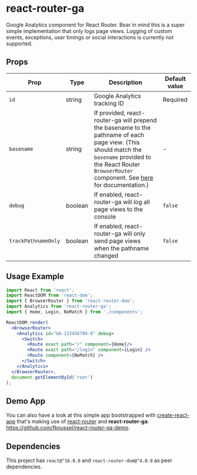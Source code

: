 # react-router-ga

Google Analytics component for React Router. Bear in mind this is a super simple implementation that only logs page views. Logging of custom events, exceptions, user timings or social interactions is currently not supported.

## Props

| Prop | Type | Description | Default value |
|------|------|-------------|---------------|
| `id` | string | Google Analytics tracking ID | Required |
| `basename` | string | If provided, react-router-ga will prepend the basename to the pathname of each page view. (This should match the `basename` provided to the React Router `BrowserRouter` component. See [here](https://github.com/ReactTraining/react-router/blob/master/packages/react-router-dom/docs/api/BrowserRouter.md#basename-string) for documentation.) | - |
| `debug` | boolean | If enabled, react-router-ga will log all page views to the console | `false` |
| `trackPathnameOnly` | boolean | If enabled, react-router-ga will only send page views when the pathname changed | `false` |

## Usage Example

```jsx
import React from 'react';
import ReactDOM from 'react-dom';
import { BrowserRouter } from 'react-router-dom';
import Analytics from 'react-router-ga';
import { Home, Login, NoMatch } from './components';

ReactDOM.render(
  <BrowserRouter>
    <Analytics id="UA-123456789-0" debug>
      <Switch>
        <Route exact path="/" component={Home}/>
        <Route exact path="/login" component={Login} />
        <Route component={NoMatch} />
      </Switch>
    </Analytics>
  </BrowserRouter>,
  document.getElementById('root')
);
```

## Demo App

You can also have a look at this simple app bootstrapped with [create-react-app](https://github.com/facebook/create-react-app/) that's making use of [react-router](https://github.com/ReactTraining/react-router) and **react-router-ga**: https://github.com/fknussel/react-router-ga-demo.

## Dependencies

This project has `react@^16.0.0` and `react-router-dom@^4.0.0` as peer dependencies.
